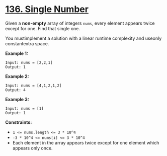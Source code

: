 # [136. Single Number](https://leetcode.com/problems/single-number/description/)

Given a **non-empty** array of integers `nums`, every element appears twice except for one. Find that single one.

You mustimplement a solution with a linear runtime complexity and useonly constantextra space.

**Example 1:**

```
Input: nums = [2,2,1]
Output: 1
```

**Example 2:**

```
Input: nums = [4,1,2,1,2]
Output: 4
```

**Example 3:**

```
Input: nums = [1]
Output: 1
```

**Constraints:**

- `1 <= nums.length <= 3 * 10^4`
- `-3 * 10^4 <= nums[i] <= 3 * 10^4`
- Each element in the array appears twice except for one element which appears only once.
